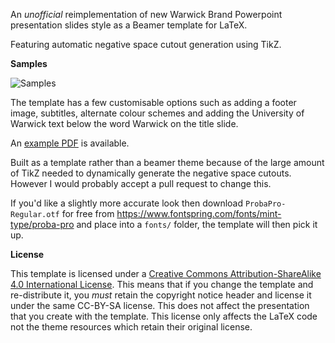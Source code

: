An *unofficial* reimplementation of new Warwick Brand Powerpoint presentation slides style as a Beamer template for LaTeX.

Featuring automatic negative space cutout generation using TikZ.

**Samples**

![Samples](https://cloud.githubusercontent.com/assets/1180555/25736263/b5227d00-3168-11e7-8900-74ebc5f8d23f.jpg)

The template has a few customisable options such as adding a footer image, subtitles, alternate colour schemes and adding the University of Warwick text below the word Warwick on the title slide.

An [example PDF](https://github.com/afinetapestry/Warwick-Beamer-Template/files/977562/presentation.pdf) is available.

Built as a template rather than a beamer theme because of the large amount of TikZ needed to dynamically generate the negative space cutouts. However I would probably accept a pull request to change this.

If you'd like a slightly more accurate look then download `ProbaPro-Regular.otf` for free from https://www.fontspring.com/fonts/mint-type/proba-pro and place into a `fonts/` folder, the template will then pick it up.

**License**

This template is licensed under a [Creative Commons Attribution-ShareAlike
4.0 International License](http://creativecommons.org/licenses/by-sa/4.0/). This
means that if you change the template and re-distribute it, you *must* retain the
copyright notice header and license it under the same CC-BY-SA license. This
does not affect the presentation that you create with the template. This license
only affects the LaTeX code not the theme resources which retain their original
license.
